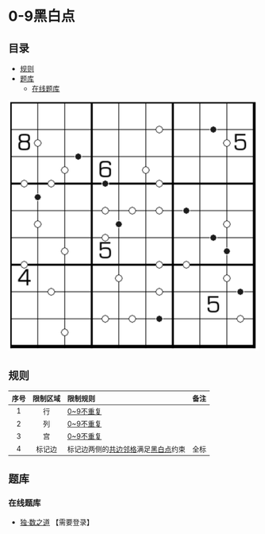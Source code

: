 # 0-9黑白点
<!-- START doctoc generated TOC please keep comment here to allow auto update -->
<!-- DON'T EDIT THIS SECTION, INSTEAD RE-RUN doctoc TO UPDATE -->
## 目录

- [规则](#%E8%A7%84%E5%88%99)
- [题库](#%E9%A2%98%E5%BA%93)
  - [在线题库](#%E5%9C%A8%E7%BA%BF%E9%A2%98%E5%BA%93)

<!-- END doctoc generated TOC please keep comment here to allow auto update -->

![题](../../../images/sudoku/0-9黑白点.png)

## 规则

| 序号  | 限制区域 | 限制规则                  | 备注  |
|:---:|:----:|:----------------------|:---:|
|  1  |  行   | [0~9不重复]              |     |
|  2  |  列   | [0~9不重复]              |     |
|  3  |  宫   | [0~9不重复]              |     |
|  4  | 标记边  | 标记边两侧的[共边邻格]满足[黑白点]约束 | 全标  |

## 题库

### 在线题库

- [独·数之道](http://www.sudokufans.org.cn/lx/game.index.php?type=hb09) 【需要登录】

[0~9不重复]: ../../../rules.md#0to9不重复
[共边邻格]: ../../../rules.md#共边邻格
[黑白点]: ../../../rules.md#黑白点
